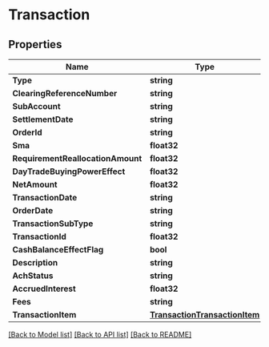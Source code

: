 # Transaction

## Properties

Name | Type | Description | Notes
------------ | ------------- | ------------- | -------------
**Type** | **string** |  | [optional] 
**ClearingReferenceNumber** | **string** |  | [optional] 
**SubAccount** | **string** |  | [optional] 
**SettlementDate** | **string** |  | [optional] 
**OrderId** | **string** |  | [optional] 
**Sma** | **float32** |  | [optional] 
**RequirementReallocationAmount** | **float32** |  | [optional] 
**DayTradeBuyingPowerEffect** | **float32** |  | [optional] 
**NetAmount** | **float32** |  | [optional] 
**TransactionDate** | **string** |  | [optional] 
**OrderDate** | **string** |  | [optional] 
**TransactionSubType** | **string** |  | [optional] 
**TransactionId** | **float32** |  | [optional] 
**CashBalanceEffectFlag** | **bool** |  | [optional] 
**Description** | **string** |  | [optional] 
**AchStatus** | **string** |  | [optional] 
**AccruedInterest** | **float32** |  | [optional] 
**Fees** | **string** |  | [optional] 
**TransactionItem** | [**TransactionTransactionItem**](Transaction_transactionItem.md) |  | [optional] 

[[Back to Model list]](../README.md#documentation-for-models) [[Back to API list]](../README.md#documentation-for-api-endpoints) [[Back to README]](../README.md)


